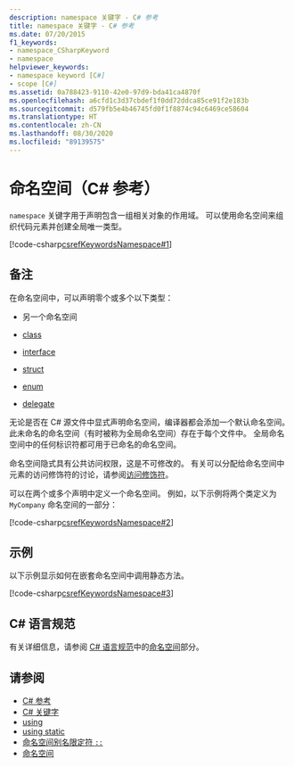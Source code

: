 ```yaml
---
description: namespace 关键字 - C# 参考
title: namespace 关键字 - C# 参考
ms.date: 07/20/2015
f1_keywords:
- namespace_CSharpKeyword
- namespace
helpviewer_keywords:
- namespace keyword [C#]
- scope [C#]
ms.assetid: 0a788423-9110-42e0-97d9-bda41ca4870f
ms.openlocfilehash: a6cfd1c3d37cbdef1f0dd72ddca85ce91f2e183b
ms.sourcegitcommit: d579fb5e4b46745fd0f1f8874c94c6469ce58604
ms.translationtype: HT
ms.contentlocale: zh-CN
ms.lasthandoff: 08/30/2020
ms.locfileid: "89139575"
---
```

# <a name="namespace-c-reference"></a>命名空间（C# 参考）

`namespace` 关键字用于声明包含一组相关对象的作用域。 可以使用命名空间来组织代码元素并创建全局唯一类型。

[!code-csharp[csrefKeywordsNamespace#1](~/samples/snippets/csharp/VS_Snippets_VBCSharp/csrefKeywordsNamespace/CS/csrefKeywordsNamespace.cs#1)]

## <a name="remarks"></a>备注

在命名空间中，可以声明零个或多个以下类型：

- 另一个命名空间

- [class](class.md)

- [interface](interface.md)

- [struct](../builtin-types/struct.md)

- [enum](../builtin-types/enum.md)

- [delegate](../builtin-types/reference-types.md#the-delegate-type)

无论是否在 C# 源文件中显式声明命名空间，编译器都会添加一个默认命名空间。 此未命名的命名空间（有时被称为全局命名空间）存在于每个文件中。 全局命名空间中的任何标识符都可用于已命名的命名空间。

命名空间隐式具有公共访问权限，这是不可修改的。 有关可以分配给命名空间中元素的访问修饰符的讨论，请参阅[访问修饰符](access-modifiers.md)。

可以在两个或多个声明中定义一个命名空间。 例如，以下示例将两个类定义为 `MyCompany` 命名空间的一部分：

[!code-csharp[csrefKeywordsNamespace#2](~/samples/snippets/csharp/VS_Snippets_VBCSharp/csrefKeywordsNamespace/CS/csrefKeywordsNamespace.cs#2)]

## <a name="example"></a>示例

以下示例显示如何在嵌套命名空间中调用静态方法。

[!code-csharp[csrefKeywordsNamespace#3](~/samples/snippets/csharp/VS_Snippets_VBCSharp/csrefKeywordsNamespace/CS/csrefKeywordsNamespace.cs#3)]

## <a name="c-language-specification"></a>C# 语言规范

有关详细信息，请参阅 [C# 语言规范](~/_csharplang/spec/introduction.md)中的[命名空间](~/_csharplang/spec/namespaces.md)部分。

## <a name="see-also"></a>请参阅

- [C# 参考](../index.md)
- [C# 关键字](index.md)
- [using](using-directive.md)
- [using static](using-static.md)
- [命名空间别名限定符 `::`](../operators/namespace-alias-qualifier.md)
- [命名空间](../../programming-guide/namespaces/index.md)
